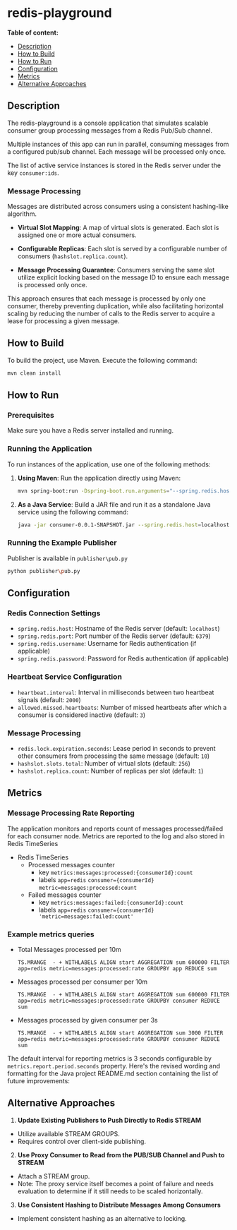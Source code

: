 # redis-playground
**Table of content:**
* [Description](#description)
* [How to Build](#how-to-build)
* [How to Run](#how-to-run)
* [Configuration](#configuration)
* [Metrics](#metrics)
* [Alternative Approaches](#alternative-approaches)
  
## Description
The redis-playground is a console application that simulates scalable consumer group processing messages from a Redis Pub/Sub channel.

Multiple instances of this app can run in parallel, consuming messages from a configured pub/sub channel. Each message will be processed only once.

The list of active service instances is stored in the Redis server under the key `consumer:ids`.

### Message Processing
Messages are distributed across consumers using a consistent hashing-like algorithm.

- **Virtual Slot Mapping**: A map of virtual slots is generated. Each slot is assigned one or more actual consumers.

- **Configurable Replicas**: Each slot is served by a configurable number of consumers (`hashslot.replica.count`).

- **Message Processing Guarantee**: Consumers serving the same slot utilize explicit locking based on the message ID to ensure each message is processed only once.

This approach ensures that each message is processed by only one consumer, thereby preventing duplication, while also facilitating horizontal scaling by reducing the number of calls to the Redis server to acquire a lease for processing a given message.

## How to Build
To build the project, use Maven. Execute the following command:
```bash
mvn clean install
```

## How to Run
### Prerequisites
Make sure you have a Redis server installed and running.

### Running the Application
To run instances of the application, use one of the following methods:

1. **Using Maven**: Run the application directly using Maven:
    ```bash
    mvn spring-boot:run -Dspring-boot.run.arguments="--spring.redis.host=localhost --spring.redis.port=6379"
    ```

2. **As a Java Service**: Build a JAR file and run it as a standalone Java service using the following command:
    ```bash
    java -jar consumer-0.0.1-SNAPSHOT.jar --spring.redis.host=localhost --spring.redis.port=6379
    ```
   
### Running the Example Publisher
Publisher is available in `publisher\pub.py`
```bash
python publisher\pub.py
```

## Configuration
### Redis Connection Settings
- `spring.redis.host`: Hostname of the Redis server (default: `localhost`)
- `spring.redis.port`: Port number of the Redis server (default: `6379`)
- `spring.redis.username`: Username for Redis authentication (if applicable)
- `spring.redis.password`: Password for Redis authentication (if applicable)

### Heartbeat Service Configuration
- `heartbeat.interval`: Interval in milliseconds between two heartbeat signals (default: `2000`)
- `allowed.missed.heartbeats`: Number of missed heartbeats after which a consumer is considered inactive (default: `3`)

### Message Processing
- `redis.lock.expiration.seconds`: Lease period in seconds to prevent other consumers from processing the same message (default: `10`)
- `hashslot.slots.total`: Number of virtual slots (default: `256`)
- `hashslot.replica.count`: Number of replicas per slot (default: `1`)

## Metrics
### Message Processing Rate Reporting
The application monitors and reports count of messages processed/failed for each consumer node.
Metrics are reported to the log and also stored in Redis TimeSeries
- Redis TimeSeries
  - Processed messages counter
    - key `metrics:messages:processed:{consumerId}:count`
    - labels `app=redis` `consumer={consumerId}` `metric=messages:processed:count`
  - Failed messages counter
      - key `metrics:messages:failed:{consumerId}:count`
      - labels `app=redis` `consumer={consumerId} 'metric=messages:failed:count'`

### Example metrics queries 
- Total Messages processed per 10m
  ```
  TS.MRANGE  - + WITHLABELS ALIGN start AGGREGATION sum 600000 FILTER app=redis metric=messages:processed:rate GROUPBY app REDUCE sum
  ```
- Messages processed per consumer  per 10m
  ```
  TS.MRANGE  - + WITHLABELS ALIGN start AGGREGATION sum 600000 FILTER app=redis metric=messages:processed:rate GROUPBY consumer REDUCE sum
  ```
- Messages processed by given consumer  per 3s
  ```
  TS.MRANGE  - + WITHLABELS ALIGN start AGGREGATION sum 3000 FILTER app=redis metric=messages:processed:rate GROUPBY consumer REDUCE sum
  ```

The default interval for reporting metrics is 3 seconds configurable by `metrics.report.period.seconds` property.
Here's the revised wording and formatting for the Java project README.md section containing the list of future improvements:

## Alternative Approaches
1. **Update Existing Publishers to Push Directly to Redis STREAM**
  - Utilize available STREAM GROUPS.
  - Requires control over client-side publishing.

2. **Use Proxy Consumer to Read from the PUB/SUB Channel and Push to STREAM**
  - Attach a STREAM group.
  - Note: The proxy service itself becomes a point of failure and needs evaluation to determine if it still needs to be scaled horizontally.

3. **Use Consistent Hashing to Distribute Messages Among Consumers**
  - Implement consistent hashing as an alternative to locking.
